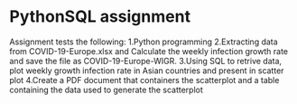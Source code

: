 # PythonSQL assignment
 
Assignment tests the following:
1.Python programming
2.Extracting data from COVID-19-Europe.xlsx and Calculate the weekly infection growth rate and save the file as COVID-19-Europe-WIGR.
3.Using SQL to retrive data, plot weekly growth infection rate in Asian countries and present in scatter plot
4.Create a PDF document that containers the scatterplot and a table containing the data used to generate the scatterplot
